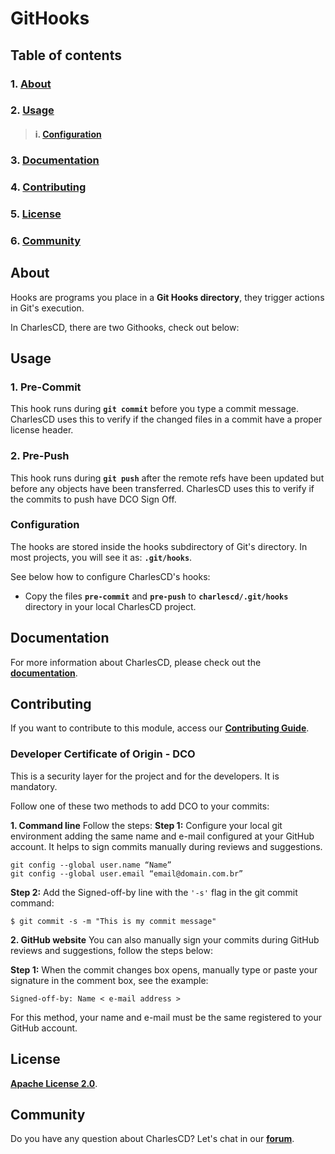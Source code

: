 # **GitHooks**

## **Table of contents**
### 1. [**About**](#About)
### 2. [**Usage**](#Usage)
>#### i. [**Configuration**](#Configuration)
### 3. [**Documentation**](#Documentation)
### 4. [**Contributing**](#Contributing)
### 5. [**License**](#License)
### 6. [**Community**](#Community)

## **About**
Hooks are programs you place in a **Git Hooks directory**, they trigger actions in Git's execution.

In CharlesCD, there are two Githooks, check out below:

## **Usage**
### **1. Pre-Commit**

This hook runs during  **```git commit```** before you type a commit message. 
CharlesCD uses this to verify if the changed files in a commit have a proper license header.


### **2. Pre-Push**

This hook runs during  **```git push```** after the remote refs have been updated but before any objects have been transferred. 
CharlesCD uses this to verify if the commits to push have DCO Sign Off.


### **Configuration**
 
The hooks are stored inside the hooks subdirectory of Git's directory. 
In most projects, you will see it as:  **```.git/hooks```**.

See below how to configure CharlesCD's hooks:
- Copy the files  **```pre-commit```** and  **```pre-push```** to  **```charlescd/.git/hooks```** directory in your local CharlesCD project.

## **Documentation**

For more information about CharlesCD, please check out the [**documentation**](https://docs.charlescd.io/).

## **Contributing**

If you want to contribute to this module, access our [**Contributing Guide**](https://github.com/ZupIT/charlescd/blob/main/CONTRIBUTING.md).

### **Developer Certificate of Origin - DCO**

 This is a security layer for the project and for the developers. It is mandatory.
 
 Follow one of these two methods to add DCO to your commits:
 
**1. Command line**
 Follow the steps: 
 **Step 1:** Configure your local git environment adding the same name and e-mail configured at your GitHub account. It helps to sign commits manually during reviews and suggestions.

 ```
git config --global user.name “Name”
git config --global user.email “email@domain.com.br”
```
**Step 2:** Add the Signed-off-by line with the `'-s'` flag in the git commit command:

```
$ git commit -s -m "This is my commit message"
```

**2. GitHub website**
You can also manually sign your commits during GitHub reviews and suggestions, follow the steps below: 

**Step 1:** When the commit changes box opens, manually type or paste your signature in the comment box, see the example:

```
Signed-off-by: Name < e-mail address >
```

For this method, your name and e-mail must be the same registered to your GitHub account.

## **License**
[**Apache License 2.0**](https://github.com/ZupIT/charlescd/blob/main/LICENSE).

## **Community**

Do you have any question about CharlesCD? Let's chat in our [**forum**](https://forum.zup.com.br/). 
